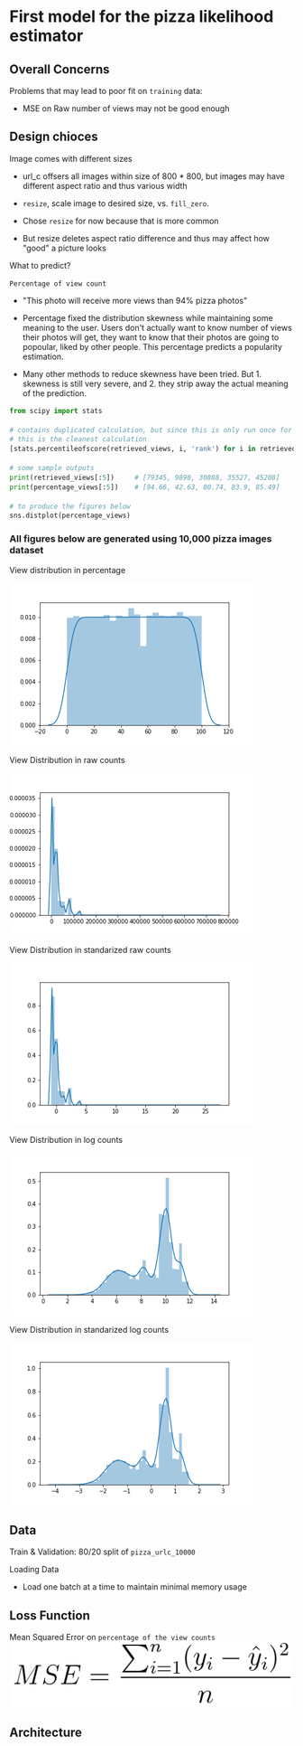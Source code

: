
# First model for the pizza likelihood estimator

## Overall Concerns

Problems that may lead to poor fit on `training` data:

* MSE on Raw number of views may not be good enough

## Design chioces

Image comes with different sizes

* url_c offsers all images within size of 800 * 800, but images may have different aspect ratio and thus various width

* `resize`, scale image to desired size, vs. `fill_zero`.

* Chose `resize` for now because that is more common

* But resize deletes aspect ratio difference and thus may affect how "good" a picture looks

What to predict?

`Percentage of view count`

* "This photo will receive more views than 94% pizza photos"

* Percentage fixed the distribution skewness while maintaining some meaning to the user. Users don't actually want to know number of views their photos will get, they want to know that their photos are going to popoular, liked by other people. This percentage predicts a popularity estimation.

* Many other methods to reduce skewness have been tried. But 1. skewness is still very severe, and 2. they strip away the actual meaning of the prediction.

```Python
from scipy import stats

# contains duplicated calculation, but since this is only run once for entire data collection, this is fine
# this is the cleanest calculation
[stats.percentileofscore(retrieved_views, i, 'rank') for i in retrieved_views]

# some sample outputs
print(retrieved_views[:5])     # [79345, 9890, 30888, 35527, 45208]
print(percentage_views[:5])    # [94.66, 42.63, 80.74, 83.9, 85.49]

# to produce the figures below
sns.distplot(percentage_views)
```

### All figures below are generated using 10,000 pizza images dataset

View distribution in percentage

![view_in_percentage](view_percentage_dist.png)

View Distribution in raw counts

![view_in_raw_counts](view_diff_in_10000_pizza_images.png)

View Distribution in standarized raw counts

![view_in_standarized_count](standarized_view.png)

View Distribution in log counts

![view_in_log_counts](log_view.png)

View Distribution in standarized log counts

![view_in_standarized_log](standarized_log_view.png)

## Data

Train & Validation: 80/20 split of `pizza_urlc_10000`

Loading Data

* Load one batch at a time to maintain minimal memory usage

## Loss Function

Mean Squared Error on `percentage of the view counts`
![loss](mean_square_error.png)

## Architecture
